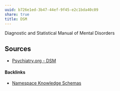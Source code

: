 ```yaml
---
uuid: b726e1ed-3b47-44ef-9f45-e2c1bda40c09
share: true
title: DSM
---
```

Diagnostic and Statistical Manual of Mental Disorders

## Sources

* [Psychiatry.org - DSM](https://www.psychiatry.org/psychiatrists/practice/dsm)

#### Backlinks

* [Namespace Knowledge Schemas](/98674655-97b4-4c2d-a7ce-4ae6967044ac)